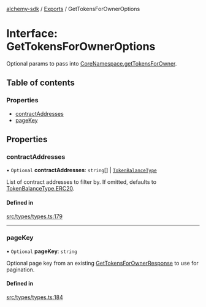 [alchemy-sdk](../README.md) / [Exports](../modules.md) / GetTokensForOwnerOptions

# Interface: GetTokensForOwnerOptions

Optional params to pass into [CoreNamespace.getTokensForOwner](../classes/CoreNamespace.md#gettokensforowner).

## Table of contents

### Properties

- [contractAddresses](GetTokensForOwnerOptions.md#contractaddresses)
- [pageKey](GetTokensForOwnerOptions.md#pagekey)

## Properties

### contractAddresses

• `Optional` **contractAddresses**: `string`[] \| [`TokenBalanceType`](../enums/TokenBalanceType.md)

List of contract addresses to filter by. If omitted, defaults to
[TokenBalanceType.ERC20](../enums/TokenBalanceType.md#erc20).

#### Defined in

[src/types/types.ts:179](https://github.com/alchemyplatform/alchemy-sdk-js/blob/e62e5c7/src/types/types.ts#L179)

___

### pageKey

• `Optional` **pageKey**: `string`

Optional page key from an existing [GetTokensForOwnerResponse](GetTokensForOwnerResponse.md) to use for
pagination.

#### Defined in

[src/types/types.ts:184](https://github.com/alchemyplatform/alchemy-sdk-js/blob/e62e5c7/src/types/types.ts#L184)
